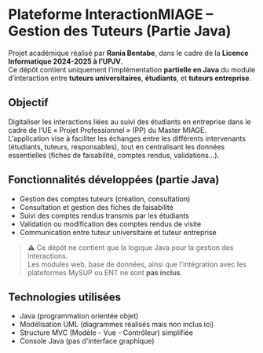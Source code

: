 # Plateforme InteractionMIAGE – Gestion des Tuteurs (Partie Java)

Projet académique réalisé par **Rania Bentabe**, dans le cadre de la **Licence Informatique 2024-2025 à l’UPJV**.  
Ce dépôt contient uniquement l’implémentation **partielle en Java** du module d’interaction entre **tuteurs universitaires**, **étudiants**, et **tuteurs entreprise**.

## Objectif

Digitaliser les interactions liées au suivi des étudiants en entreprise dans le cadre de l’UE « Projet Professionnel » (PP) du Master MIAGE.  
L'application vise à faciliter les échanges entre les différents intervenants (étudiants, tuteurs, responsables), tout en centralisant les données essentielles (fiches de faisabilité, comptes rendus, validations...).

## Fonctionnalités développées (partie Java)

- Gestion des comptes tuteurs (création, consultation)
- Consultation et gestion des fiches de faisabilité
- Suivi des comptes rendus transmis par les étudiants
- Validation ou modification des comptes rendus de visite
- Communication entre tuteur universitaire et tuteur entreprise

> ⚠️ Ce dépôt ne contient que la logique Java pour la gestion des interactions.  
> Les modules web, base de données, ainsi que l'intégration avec les plateformes MySUP ou ENT ne sont **pas inclus**.

## Technologies utilisées

- Java (programmation orientée objet)
- Modélisation UML (diagrammes réalisés mais non inclus ici)
- Structure MVC (Modèle - Vue - Contrôleur) simplifiée
- Console Java (pas d'interface graphique)

